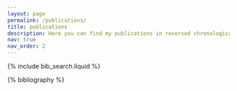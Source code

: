 ```yaml
---
layout: page
permalink: /publications/
title: publications
description: Here you can find my publications in reversed chronological order. PDFs are available as well.
nav: true
nav_order: 2
---
```


<!-- _pages/publications.md -->

<!-- Bibsearch Feature -->

{% include bib_search.liquid %}

<div class="publications">

{% bibliography %}

</div>
